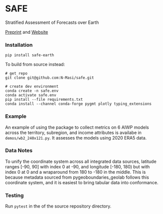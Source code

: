 # SAFE
Stratified Assessment of Forecasts over Earth

[Preprint](https://n-masi.github.io/papers/safe_masi.pdf) and [Website](https://n-masi.github.io/safe)

### Installation

`pip install safe-earth`

To build from source instead:

```
# get repo
git clone git@github.com:N-Masi/safe.git

# create dev environment
conda create -n safe.env
conda activate safe.env
pip install --file requirements.txt
conda install --channel conda-forge pygmt plotly typing_extensions
```
<!-- 
If you are an authorized contributor and want to upload a new version to pypi: 

```
python3 -m build
python3 -m twine upload dist/*
```
-->

<!-- When running directly from the source repository, run files with `python -m safe_earth.<directory>.<file_without_extension>` while in the `src/` subdirectory. -->

### Example

An example of using the package to collect metrics on 6 AIWP models across the territory, subregion, and income 
attributes is availabe in `demos/wb2_240x121.py`. It assesses the models using 2020 ERA5 data.

### Data Notes

To unify the coordinate system across all integrated data sources, latitude ranges [-90, 90] with index 0 at -90, and longitude [-180, 180) but with index 0 at 0 and a wraparound from 180 to -180 in the middle. This is because metadata sourced from pygeoboundaries_geolab follows this coordinate system, and it is easiest to bring tabular data into conformance.

### Testing

Run `pytest` in the of the source repository directory.
